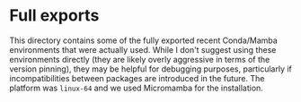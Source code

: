 # Full exports

This directory contains some of the fully exported recent Conda/Mamba environments that were actually used. 
While I don't suggest using these environments directly (they are likely overly aggressive in terms 
of the version pinning), they may be helpful for debugging purposes, particularly if incompatibilities between packages
are introduced in the future. The platform was `linux-64` and we used Micromamba for the installation.


